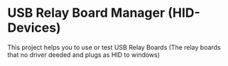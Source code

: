 # USB Relay Board Manager (HID-Devices)
This project helps you to use or test USB Relay Boards (The relay boards that no driver deeded and plugs as HID to windows)

